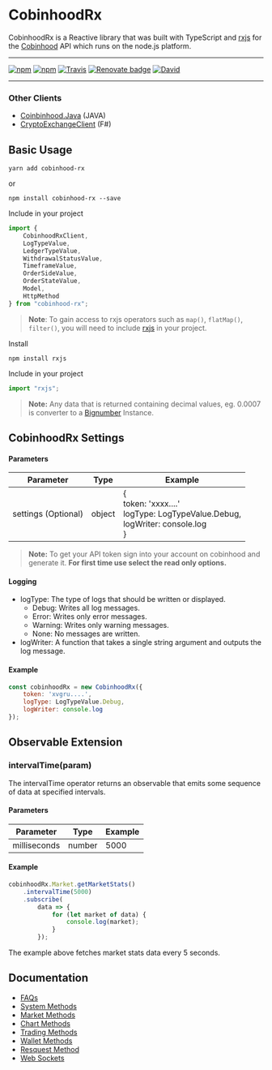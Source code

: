 # CobinhoodRx


CobinhoodRx is a Reactive library that was built with TypeScript and [rxjs](https://github.com/Reactive-Extensions/RxJS) for the [Cobinhood](https://cobinhood.com/) API which runs on the node.js platform.

---
[![npm](https://img.shields.io/npm/v/cobinhood-rx.svg)](https://www.npmjs.com/package/cobinhood-rx)
[![npm](https://img.shields.io/npm/dt/cobinhood-rx.svg)](https://www.npmjs.com/package/cobinhood-rx)
[![Travis](https://img.shields.io/travis/harry-sm/CobinhoodRx.svg)](https://github.com/harry-sm/CobinhoodRx)
[![Renovate badge](https://img.shields.io/badge/renovate-enabled-brightgreen.svg)](https://renovatebot.com/)
[![David](https://img.shields.io/david/harry-sm/CobinhoodRx.svg)](https://david-dm.org/harry-sm/cobinhoodRx)

---



### Other Clients
- [Coinbinhood.Java](https://github.com/jd-alexander/Coinbinhood.Java) (JAVA)
- [CryptoExchangeClient](https://github.com/NullVoxPopuli/CryptoExchangeClient) (F#)


## Basic Usage
`yarn add cobinhood-rx`

or

`npm install cobinhood-rx --save`

Include in your project
```js
import {
    CobinhoodRxClient,
    LogTypeValue,
    LedgerTypeValue,
	WithdrawalStatusValue,
	TimeframeValue,
	OrderSideValue,
	OrderStateValue,
    Model,
    HttpMethod
} from "cobinhood-rx";
```

> **Note**: To gain access to rxjs operators such as `map()`, `flatMap()`, `filter()`, you will need to include [rxjs](https://github.com/ReactiveX/RxJS) in your project.

Install

`npm install rxjs`

Include in your project

```js
import "rxjs";
```


> **Note:** Any data that is returned containing decimal values, eg. 0.0007 is converter to a [Bignumber](https://github.com/MikeMcl/bignumber.js) Instance.



## CobinhoodRx Settings

#### Parameters

| Parameter           | Type   | Example                                                      |
| ------------------- | ------ | ------------------------------------------------------------ |
| settings (Optional) | object | {<br />token: 'xxxx....'<br />logType: LogTypeValue.Debug,<br />logWriter: console.log<br />} |

> **Note:** To get your API token sign into your account on cobinhood and generate it. **For first time use select the read only options.**

#### Logging

- logType: The type of logs that should be written or displayed.
  - Debug: Writes all log messages.
  - Error: Writes only error messages.
  - Warning: Writes only warning messages.
  - None: No messages are written.
- logWriter: A function that takes a single string argument and outputs the log message.

#### Example

```js
const cobinhoodRx = new CobinhoodRx({
    token: 'xvgru....',
    logType: LogTypeValue.Debug,
    logWriter: console.log
});
```




## Observable Extension

### intervalTime(param)

The intervalTime operator returns an observable that emits some sequence of data at specified intervals.

#### Parameters

| Parameter    | Type   | Example |
| ------------ | ------ | ------- |
| milliseconds | number | 5000    |

#### Example

```js
cobinhoodRx.Market.getMarketStats()
    .intervalTime(5000)
    .subscribe(
        data => {
            for (let market of data) {
                console.log(market);
            }
        });
```

The example above fetches market stats data every 5 seconds.



## Documentation
- [FAQs](/docs/faqs.md)
- [System Methods](/docs/system-methods.md)
- [Market Methods](/docs/market-methods.md)
- [Chart Methods](/docs/chart-methods.md)
- [Trading Methods](/docs/trading-methods.md)
- [Wallet Methods](/docs/wallet-methods.md)
- [Resquest Method](/docs/request-method.md)
- [Web Sockets](/docs/websockets.md)
